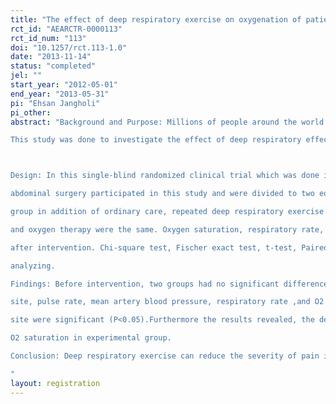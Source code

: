 ```yaml
---
title: "The effect of deep respiratory exercise on oxygenation of patients under major abdominal surgery"
rct_id: "AEARCTR-0000113"
rct_id_num: "113"
doi: "10.1257/rct.113-1.0"
date: "2013-11-14"
status: "completed"
jel: ""
start_year: "2012-05-01"
end_year: "2013-05-31"
pi: "Ehsan Jangholi"
pi_other:
abstract: "Background and Purpose: Millions of people around the world experience abdominal surgery every year. Despite of subsequent advances in anesthesia and surgical care, postoperative pulmonary complications (PPCs) still are a significant problem in modern practice. 
This study was done to investigate the effect of deep respiratory effect on oxygenation of patient under major abdominal surgery. 

Design: In this single-blind randomized clinical trial which was done in surgery ward of Shahid Beheshti Hospital in QOM in 2012, forty elective patients who needed major 
abdominal surgery participated in this study and were divided to two equal groups(control and experimental). Control group had been received routine care but experimental 
group in addition of ordinary care, repeated deep respiratory exercise four times an hour for 2 consecutive hours. The arrangement of patients about their position, mobility 
and oxygen therapy were the same. Oxygen saturation, respiratory rate, heart rate, mean blood pressure and the severity of pain in surgery site were measured before and 
after intervention. Chi-square test, Fischer exact test, t-test, Paired t- test, Wilcoxon rank sum test, Kolmogorov-Smirnov test, loan test and Manvitini test were used for data 
analyzing. 
Findings: Before intervention, two groups had no significant difference about demographic characteristics, intermediary factors in oxygenation, the severity of pain in surgery 
site, pulse rate, mean artery blood pressure, respiratory rate ,and O2 saturation(P>0.05).After the intervention, the change of O2 saturation and the severity of pain in surgery 
site were significant (P<0.05).Furthermore the results revealed, the deep respiratory exercise can reduce the pain of surgery site and mean blood pressure and increase the 
O2 saturation in experimental group. 
Conclusion: Deep respiratory exercise can reduce the severity of pain in surgery site and mean artery blood pressure and increase the O2 saturation in patients after major abdominal surgery
"
layout: registration
---
```


